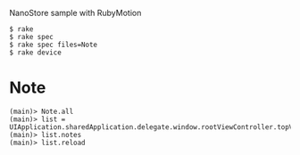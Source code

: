 NanoStore sample with RubyMotion

	$ rake
	$ rake spec
	$ rake spec files=Note
	$ rake device


# Note
	(main)> Note.all
	(main)> list = UIApplication.sharedApplication.delegate.window.rootViewController.topViewController
	(main)> list.notes
	(main)> list.reload
